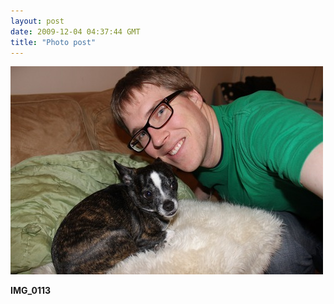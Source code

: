 ```yaml
---
layout: post
date: 2009-12-04 04:37:44 GMT
title: "Photo post"
---
```

![travisj](/images/f6dbe35fc17d6b3c73cead0b8bc5643984d90d99b948ad68fe7e9452853314b3.jpg)

<b>IMG_0113</b>